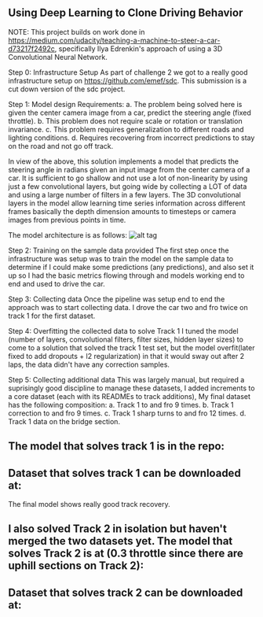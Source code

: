Using Deep Learning to Clone Driving Behavior
---------------------------------------------

NOTE: This project builds on work done in https://medium.com/udacity/teaching-a-machine-to-steer-a-car-d73217f2492c, specifically Ilya Edrenkin's approach of using a 3D Convolutional Neural Network.

Step 0: Infrastructure Setup
As part of challenge 2 we got to a really good infrastructure setup on https://github.com/emef/sdc. This submission is a cut down version of the sdc project.

Step 1: Model design
Requirements:
a. The problem being solved here is given the center camera image from a car, predict the steering angle (fixed throttle). 
b. This problem does not require scale or rotation or translation invariance.
c. This problem requires generalization to different roads and lighting conditions.
d. Requires recovering from incorrect predictions to stay on the road and not go off track.

In view of the above, this solution implements a model that predicts the steering angle in radians given an input image
from the center camera of a car. It is sufficient to go shallow and not use a lot of non-linearity by using just a few
convolutional layers, but going wide by collecting a LOT of data and using a large number of filters in a few layers.
The 3D convolutional layers in the model allow learning time series information across different frames basically
the depth dimension amounts to timesteps or camera images from previous points in time.

The model architecture is as follows:
![alt tag](https://raw.githubusercontent.com/nalapati/sdc-behavioral-cloning/master/model.png)

Step 2: Training on the sample data provided
The first step once the infrastructure was setup was to train the model on the sample data to determine if I could make
some predictions (any predictions), and also set it up so I had the basic metrics flowing through and models working 
end to end and used to drive the car.

Step 3: Collecting data
Once the pipeline was setup end to end the approach was to start collecting data. I drove the car two and fro twice on
track 1 for the first dataset.

Step 4: Overfitting the collected data to solve Track 1
I tuned the model (number of layers, convolutional filters, filter sizes, hidden layer sizes) to come to a solution
that solved the track 1 test set, but the model overfit(later fixed to add dropouts + l2 regularization) in that it
would sway out after 2 laps, the data didn't have any correction samples. 

Step 5: Collecting additional data
This was largely manual, but required a suprisingly good discipline to manage these datasets, I added increments to
a core dataset (each with its READMEs to track additions), My final dataset has the following composition:
a. Track 1 to and fro 9 times.
b. Track 1 correction to and fro 9 times.
c. Track 1 sharp turns to and fro 12 times.
d. Track 1 data on the bridge section.

The model that solves track 1 is in the repo:
- 
Dataset that solves track 1 can be downloaded at:
- 

The final model shows really good track recovery. 

I also solved Track 2 in isolation but haven't merged the two datasets yet. The model that solves Track 2 is at (0.3 throttle since there are uphill sections on Track 2):
- 
Dataset that solves track 2 can be downloaded at:
- 
